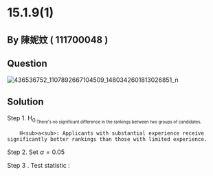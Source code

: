 # 15.1.9(1)

## By 陳妮妏 ( 111700048 )

## Question

![436536752_1107892667104509_1480342601813026851_n](https://github.com/HWTeng-Course/202402-Statistics/assets/162071863/628a52e6-d75d-4dca-85d0-b63dfc84e082)

## Solution

Step 1. H<sub>0<sub>:There's no significant difference in the rankings between two groups of candidates.

        H<sub>a<sub>: Applicants with substantial experience receive significantly better rankings than those with limited experience.

Step 2. Set  $\alpha=0.05$

Step 3 . Test statistic : 
